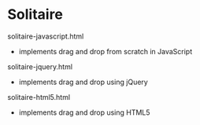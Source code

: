 # Solitaire

solitaire-javascript.html
* implements drag and drop from scratch in JavaScript

solitaire-jquery.html
* implements drag and drop using jQuery

solitaire-html5.html
* implements drag and drop using HTML5
